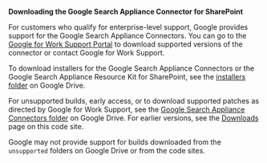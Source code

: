 **Downloading the Google Search Appliance Connector for SharePoint**

For customers who qualify for enterprise-level support, Google
provides support for the Google Search Appliance Connectors. You can
go to the [Google for Work Support Portal](http://www.google.com/enterprise/portal)
to download supported versions of the connector or contact Google for Work
Support.

To download installers for the Google Search Appliance Connectors or the
Google Search Appliance Resource Kit for SharePoint, see the
[installers folder](https://drive.google.com/folderview?id=0B8wJWld5GWGYVlpvSTB1RUF5dzg&usp=sharing&tid=0B8wJWld5GWGYcnNUSTlvSTBwekU#list) on Google Drive.

For unsupported builds, early access, or to download supported patches
as directed by Google for Work Support, see the [Google Search Appliance Connectors folder](https://drive.google.com/folderview?id=0B8wJWld5GWGYcnNUSTlvSTBwekU&usp=sharing#list) on Google Drive. For earlier versions, see the [Downloads](http://code.google.com/p/google-enterprise-connector-sharepoint/downloads/list) page on this code site.

Google may not provide support for builds downloaded from the `unsupported` folders on Google Drive or from the code sites.